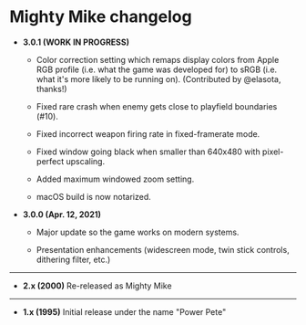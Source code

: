 # Mighty Mike changelog

- **3.0.1 (WORK IN PROGRESS)**

    - Color correction setting which remaps display colors from Apple RGB profile
      (i.e. what the game was developed for) to sRGB (i.e. what it's more likely to be running on).
      (Contributed by @elasota, thanks!)

    - Fixed rare crash when enemy gets close to playfield boundaries (#10).

    - Fixed incorrect weapon firing rate in fixed-framerate mode.

    - Fixed window going black when smaller than 640x480 with pixel-perfect upscaling.

    - Added maximum windowed zoom setting.

    - macOS build is now notarized.


- **3.0.0 (Apr. 12, 2021)**

    - Major update so the game works on modern systems. 

    - Presentation enhancements (widescreen mode, twin stick controls, dithering filter, etc.)

---

- **2.x (2000)** Re-released as Mighty Mike
  
---

- **1.x (1995)** Initial release under the name "Power Pete"
